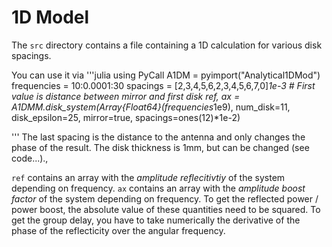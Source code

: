 # 1D Model

The `src` directory contains a file containing a 1D calculation for various disk spacings.

You can use it via
'''julia
using PyCall
A1DM = pyimport("Analytical1DMod")
frequencies = 10:0.0001:30
spacings = [2,3,4,5,6,2,3,4,5,6,7,0]*1e-3 # First value is distance between mirror and first disk
ref, ax = A1DMM.disk_system(Array{Float64}(frequencies*1e9),
        num_disk=11, disk_epsilon=25, mirror=true,
        spacings=ones(12)*1e-2)

'''
The last spacing is the distance to the antenna and only changes the phase of the result.
The disk thickness is 1mm, but can be changed (see code...).,

`ref` contains an array with the _amplitude reflecitivtiy_ of the system depending on frequency.
`ax` contains an array with the _amplitude boost factor_ of the system depending on frequency.
To get the reflected power / power boost, the absolute value of these quantities need to be squared.
To get the group delay, you have to take numerically the derivative of the phase of the reflecticity over the angular frequency.

